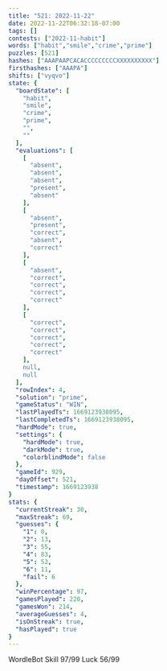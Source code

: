 ```yaml
---
title: "521: 2022-11-22"
date: 2022-11-22T06:32:18-07:00
tags: []
contests: ["2022-11-habit"]
words: ["habit","smile","crime","prime"]
puzzles: [521]
hashes: ["AAAPAAPCACACCCCCCCCCXXXXXXXXXX"]
firsthashes: ["AAAPA"]
shifts: ["vyqvo"]
state: {
  "boardState": [
    "habit",
    "smile",
    "crime",
    "prime",
    "",
    ""
  ],
  "evaluations": [
    [
      "absent",
      "absent",
      "absent",
      "present",
      "absent"
    ],
    [
      "absent",
      "present",
      "correct",
      "absent",
      "correct"
    ],
    [
      "absent",
      "correct",
      "correct",
      "correct",
      "correct"
    ],
    [
      "correct",
      "correct",
      "correct",
      "correct",
      "correct"
    ],
    null,
    null
  ],
  "rowIndex": 4,
  "solution": "prime",
  "gameStatus": "WIN",
  "lastPlayedTs": 1669123938095,
  "lastCompletedTs": 1669123938095,
  "hardMode": true,
  "settings": {
    "hardMode": true,
    "darkMode": true,
    "colorblindMode": false
  },
  "gameId": 929,
  "dayOffset": 521,
  "timestamp": 1669123938
}
stats: {
  "currentStreak": 30,
  "maxStreak": 69,
  "guesses": {
    "1": 0,
    "2": 13,
    "3": 55,
    "4": 83,
    "5": 52,
    "6": 11,
    "fail": 6
  },
  "winPercentage": 97,
  "gamesPlayed": 220,
  "gamesWon": 214,
  "averageGuesses": 4,
  "isOnStreak": true,
  "hasPlayed": true
}
---
```

<!-- more -->
WordleBot
Skill 97/99
Luck 56/99
